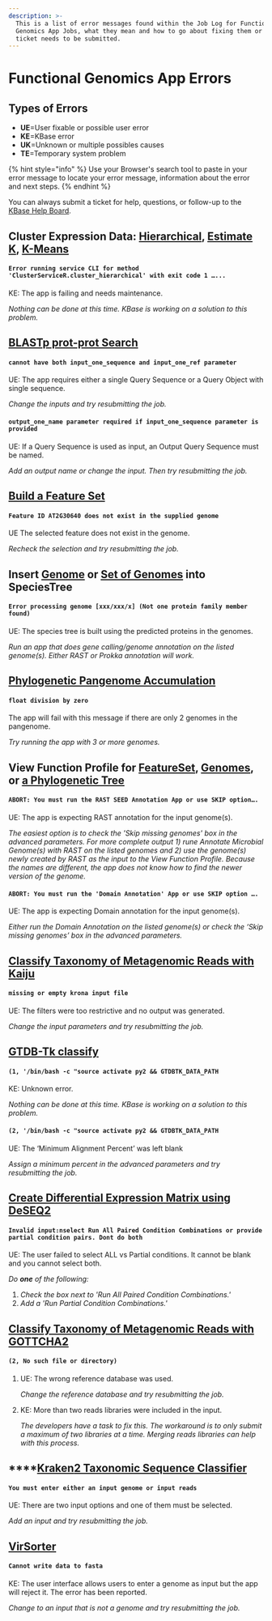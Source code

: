 ```yaml
---
description: >-
  This is a list of error messages found within the Job Log for Functional
  Genomics App Jobs, what they mean and how to go about fixing them or if a job
  ticket needs to be submitted.
---
```


# Functional Genomics App Errors

## **Types of Errors**

* **UE**=User fixable or possible user error
* **KE**=KBase error
* **UK**=Unknown or multiple possibles causes
* **TE**=Temporary system problem

{% hint style="info" %}
Use your Browser's search tool to paste in your error message to locate your error message, information about the error and next steps. 
{% endhint %}

You can always submit a ticket for help, questions, or follow-up to the [KBase Help Board](https://kbase-jira.atlassian.net/). 

## Cluster Expression Data: [Hierarchical](https://narrative.kbase.us/#catalog/apps/KBaseFeatureValues/expression_toolkit_cluster_hierarchical/), [Estimate K](https://narrative.kbase.us/#catalog/apps/KBaseFeatureValues/expression_toolkit_estimate_k/), [K-Means](https://narrative.kbase.us/#catalog/apps/KBaseFeatureValues/expression_toolkit_cluster_k_means/)

#### `Error running service CLI for method 'ClusterServiceR.cluster_hierarchical' with exit code 1 …...`

KE: The app is failing and needs maintenance. 

_Nothing can be done at this time. KBase is working on a solution to this problem._ 

## [BLASTp prot-prot Search](https://narrative.kbase.us/#catalog/apps/kb_blast/BLASTp_Search/)

#### `cannot have both input_one_sequence and input_one_ref parameter` 

UE: The app requires either a single Query Sequence or a Query Object with single sequence. 

_Change the inputs and try resubmitting the job._

#### `output_one_name parameter required if input_one_sequence parameter is provided` 

UE: If a Query Sequence is used as input, an Output Query Sequence must be named. 

_Add an output name or change the input. Then try resubmitting the job._

## [**Build a Feature Set**](https://narrative.kbase.us/#catalog/apps/FeatureSetUtils/build_feature_set/)

#### `Feature ID AT2G30640 does not exist in the supplied genome`  

UE The selected feature does not exist in the genome. 

_Recheck the selection and try resubmitting the job._

## **Insert** [**Genome**](https://narrative.kbase.us/#catalog/apps/SpeciesTreeBuilder/insert_set_of_genomes_into_species_tree/) **or** [**Set of Genomes**](https://narrative.kbase.us/#catalog/apps/SpeciesTreeBuilder/insert_genomeset_into_species_tree) **into SpeciesTree**

#### `Error processing genome [xxx/xxx/x] (Not one protein family member found)`  

UE: The species tree is built using the predicted proteins in the genomes. 

_Run an app that does gene calling/genome annotation on the listed genome\(s\). Either RAST or Prokka annotation will work._ 

## [**Phylogenetic Pangenome Accumulation**](https://narrative.kbase.us/#catalog/apps/kb_phylogenomics/view_pan_phylo/)

#### `float division by zero` 

The app will fail with this message if there are only 2 genomes in the pangenome. 

_Try running the app with 3 or more genomes._ 

## **View Function Profile for** [**FeatureSet**](https://narrative.kbase.us/#catalog/apps/kb_phylogenomics/view_fxn_profile_featureSet/)**,** [**Genomes**](https://narrative.kbase.us/#catalog/apps/kb_phylogenomics/view_fxn_profile/)**, or** [**a Phylogenetic Tree**](https://narrative.kbase.us/#catalog/apps/kb_phylogenomics/view_fxn_profile_phylo/)

#### `ABORT: You must run the RAST SEED Annotation App or use SKIP option….` 

UE: The app is expecting RAST annotation for the input genome\(s\). 

_The easiest option is to check the 'Skip missing genomes' box in the advanced parameters. For more complete output 1\) rune Annotate Microbial Genome\(s\) with RAST on the listed genomes and 2\) use the genome\(s\) newly created by RAST as the input to the View Function Profile. Because the names are different, the app does not know how to find the newer version of the genome._

#### `ABORT: You must run the 'Domain Annotation' App or use SKIP option ….` 

UE: The app is expecting Domain annotation for the input genome\(s\).

_Either run the Domain Annotation on the listed genome\(s\) or check the ‘Skip missing genomes’ box in the advanced parameters._ 

## [Classify Taxonomy of Metagenomic Reads with Kaiju](https://narrative.kbase.us/#catalog/apps/kb_kaiju/run_kaiju)

#### `missing or empty krona input file`  

UE: The filters were too restrictive and no output was generated. 

_Change the input parameters and try resubmitting the job._

## [**GTDB-Tk classify**](https://narrative.kbase.us/#catalog/apps/kb_gtdbtk/run_kb_gtdbtk/release)

#### `(1, '/bin/bash -c "source activate py2 && GTDBTK_DATA_PATH`  

KE: Unknown error. 

_Nothing can be done at this time. KBase is working on a solution to this problem._

#### `(2, '/bin/bash -c "source activate py2 && GTDBTK_DATA_PATH` 

UE: The ‘Minimum Alignment Percent’ was left blank 

_Assign a minimum percent in the advanced parameters and try resubmitting the job._

## [**Create Differential Expression Matrix using DeSEQ2**](https://narrative.kbase.us/#catalog/apps/kb_deseq/run_DESeq2/release) 

#### `Invalid input:nselect Run All Paired Condition Combinations or provide partial condition pairs. Dont do both`  

UE: The user failed to select ALL vs Partial conditions. It cannot be blank and you cannot select both. 

_Do **one** of the following:_

1. _Check the box next to 'Run All Paired Condition Combinations.'_
2. _Add a 'Run Partial Condition Combinations.'_

## [Classify Taxonomy of Metagenomic Reads with GOTTCHA2](https://narrative.kbase.us/#catalog/apps/gottcha2/run_gottcha2/)

#### `(2, No such file or directory)` 

1. UE: The wrong reference database was used. 

   _Change the reference database and try resubmitting the job._

2. KE: More than two reads libraries were included in the input. 

   _The developers have a task to fix this. The workaround is to only submit a maximum of two libraries at a time. Merging reads libraries can help with this process._ 

## \*\*\*\*[**Kraken**2 Taxonomic Sequence Classifier](https://narrative.kbase.us/#catalog/apps/kraken2/run_kraken2/beta)

#### `You must enter either an input genome or input reads` 

UE: There are two input options and one of them must be selected. 

_Add an input and try resubmitting the job._

## [**VirSorter**](https://narrative.kbase.us/#catalog/apps/VirSorter/run_VirSorter/release)

#### `Cannot write data to fasta` 

KE: The user interface allows users to enter a genome as input but the app will reject it. The error has been reported. 

_Change to an input that is not a genome and try resubmitting the job._

